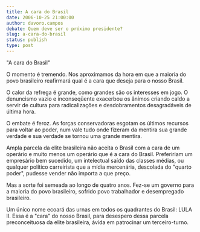 ```yaml
---
title: A cara do Brasil
date: 2006-10-25 21:00:00
author: davoro.campos
debate: Quem deve ser o próximo presidente?
slug: a-cara-do-brasil
status: publish 
type: post
---
```


"A cara do Brasil"
 
O momento é tremendo. Nos aproximamos da hora em que a maioria do povo brasileiro reafirmará qual é a cara que deseja para o nosso Brasil. 

O calor da refrega é grande, como grandes são os interesses em jogo. O denuncismo vazio e inconseqüente exacerbou os ânimos criando caldo a servir de cultura para radicalizações e desdobramentos desagradáveis de última hora. 

O embate é feroz. As forças conservadoras esgotam os últimos recursos para voltar ao poder, num vale tudo onde fizeram da mentira sua grande verdade e sua verdade se tornou uma grande mentira. 

Ampla parcela da elite brasileira não aceita o Brasil com a cara de um operário e muito menos um operário que é a cara do Brasil. Prefeririam um empresário bem sucedido, um intelectual saído das classes médias, ou qualquer político carreirista que a mídia mercenária, descolada do "quarto poder", pudesse vender não importa a que preço. 

Mas a sorte foi semeada ao longo de quatro anos. Fez-se um governo para a maioria do povo brasileiro, sofrido povo trabalhador e desempregado brasileiro. 

Um único nome ecoará das urnas em todos os quadrantes do Brasil: LULA II. Essa é a "cara" do nosso Brasil, para desespero dessa parcela preconceituosa da elite brasileira, ávida em patrocinar um terceiro-turno.
